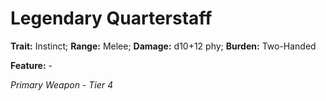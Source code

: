 # Legendary Quarterstaff

**Trait:** Instinct; **Range:** Melee; **Damage:** d10+12 phy; **Burden:** Two-Handed

**Feature:** -

*Primary Weapon - Tier 4*
